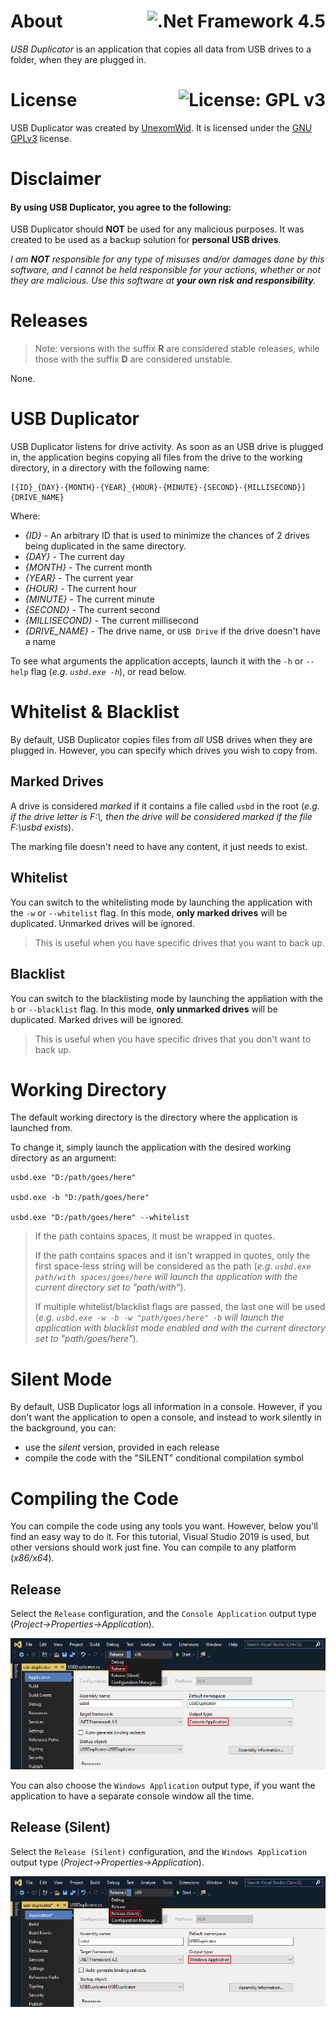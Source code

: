 # About <a href="https://docs.microsoft.com/en-us/dotnet/framework/whats-new/#v45"><img align="right" src="https://img.shields.io/badge/.Net%20Framework-4.5-5C2D91?logo=.net" alt=".Net Framework 4.5" /></a>
_USB Duplicator_ is an application that copies all data from USB drives to a folder, when they are plugged in.

# License <a href="https://github.com/UnexomWid/exomit/blob/master/LICENSE"><img align="right" src="https://img.shields.io/badge/License-GPLv3-blue.svg" alt="License: GPL v3" /></a>

USB Duplicator was created by [UnexomWid](http://unexomwid.me). It is licensed under the [GNU GPLv3](https://www.gnu.org/licenses/gpl-3.0.en.html) license.

# Disclaimer

#### By using USB Duplicator, you agree to the following:

USB Duplicator should **NOT** be used for any malicious purposes. It was created to be used as a backup solution for **personal USB drives**.

_I am **NOT** responsible for any type of misuses and/or damages done by this software, and I cannot be held responsible for your actions, whether or not they are malicious. Use this software at **your own risk and responsibility**._

# Releases

>Note: versions with the suffix **R** are considered stable releases, while those with the suffix **D** are considered unstable.

None.

# USB Duplicator

USB Duplicator listens for drive activity. As soon as an USB drive is plugged in, the application begins copying all files from the drive to the working directory, in a directory with the following name:

```
[{ID}_{DAY}-{MONTH}-{YEAR}_{HOUR}-{MINUTE}-{SECOND}-{MILLISECOND}]{DRIVE_NAME}
```

Where:

* _{ID}_ - An arbitrary ID that is used to minimize the chances of 2 drives being duplicated in the same directory.
* _{DAY}_ - The current day
* _{MONTH}_ - The current month
* _{YEAR}_ - The current year
* _{HOUR}_ - The current hour
* _{MINUTE}_ - The current minute
* _{SECOND}_ - The current second
* _{MILLISECOND}_ - The current millisecond
* _{DRIVE_NAME}_ - The drive name, or `USB Drive` if the drive doesn't have a name

To see what arguments the application accepts, launch it with the `-h` or `--help` flag (_e.g. `usbd.exe -h`_), or read below.

# Whitelist & Blacklist

By default, USB Duplicator copies files from _all_ USB drives when they are plugged in. However, you can specify which drives you wish to copy from.

## Marked Drives

A drive is considered _marked_ if it contains a file called `usbd` in the root (_e.g. if the drive letter is *F:\\*, then the drive will be considered marked if the file *F:\\usbd* exists_).

The marking file doesn't need to have any content, it just needs to exist.

## Whitelist

You can switch to the whitelisting mode by launching the application with the `-w` or `--whitelist` flag. In this mode, **only marked drives** will be duplicated. Unmarked drives will be ignored.

> This is useful when you have specific drives that you want to back up.

## Blacklist

You can switch to the blacklisting mode by launching the appliation with the `b` or `--blacklist` flag. In this mode, **only unmarked drives** will be duplicated. Marked drives will be ignored.

> This is useful when you have specific drives that you don't want to back up.

# Working Directory

The default working directory is the directory where the application is launched from.

To change it, simply launch the application with the desired working directory as an argument:

```
usbd.exe "D:/path/goes/here"

usbd.exe -b "D:/path/goes/here"

usbd.exe "D:/path/goes/here" --whitelist
```

> If the path contains spaces, it must be wrapped in quotes.
>
> If the path contains spaces and it isn't wrapped in quotes, only the first space-less string will be considered as the path (_e.g. `usbd.exe path/with spaces/goes/here` will launch the application with the current directory set to "path/with"_).
>
> If multiple whitelist/blacklist flags are passed, the last one will be used (_e.g. `usbd.exe -w -b -w "path/goes/here" -b` will launch the application with blacklist mode enabled and with the current directory set to "path/goes/here"_).

# Silent Mode

By default, USB Duplicator logs all information in a console. However, if you don't want the application to open a console, and instead to work silently in the background, you can:

* use the _silent_ version, provided in each release
* compile the code with the "SILENT" conditional compilation symbol

# Compiling the Code

You can compile the code using any tools you want. However, below you'll find an easy way to do it. For this tutorial, Visual Studio 2019 is used, but other versions should work just fine. You can compile to any platform (_x86/x64_).

## Release

Select the `Release` configuration, and the `Console Application` output type (_Project->Properties->Application_).

<p align="center">
   <img src="img/compile_release.png" alt="Configuration: Release, Output Type: Console Application">
</p>

You can also choose the `Windows Application` output type, if you want the application to have a separate console window all the time.

## Release (Silent)

Select the `Release (Silent)` configuration, and the `Windows Application` output type (_Project->Properties->Application_).

<p align="center">
   <img src="img/compile_release_silent.png" alt="Configuration: Release (Silent), Output Type: Windows Application">
</p>
